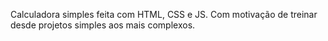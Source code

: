 Calculadora simples feita com HTML, CSS e JS. Com motivação de treinar desde projetos simples aos mais complexos. 
